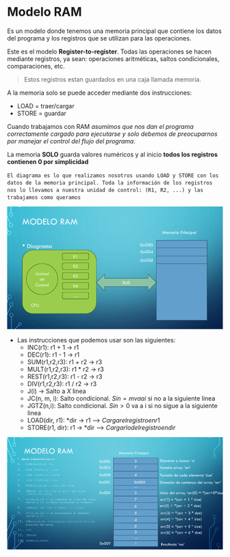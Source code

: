 # Modelo RAM

Es un modelo donde tenemos una memoria principal que contiene los datos del programa y los registros que se utilizan para las operaciones.

Este es el modelo **Register-to-register**. Todas las operaciones se hacen mediante registros, ya sean: operaciones aritméticas, saltos condicionales, comparaciones, etc.

> Estos registros estan guardados en una caja llamada memoria.

A la memoria solo se puede acceder mediante dos instrucciones:
 - LOAD = traer/cargar
 - STORE = guardar

Cuando trabajamos con RAM *asumimos que nos dan el programa correctamente cargado para ejecutarse y solo debemos de preocuparnos por manejar el control del flujo del programa.*

La memoria **SOLO** guarda valores numéricos y al inicio **todos los registros contienen 0 por simplicidad**

`El diagrama es lo que realizamos nosotros usando LOAD y STORE con los datos de la memoria principal.
Toda la información de los registros nos lo llevamos a nuestra unidad de control: (R1, R2, ...) y las trabajamos como queramos`

![Modelo RAM](../imgs/modeloRAM.png)

- Las instrucciones que podemos usar son las siguientes:
    - INC(r1): r1 + 1 → r1
    - DEC(r1): r1 - 1 → r1
    - SUM(r1,r2,r3): r1 + r2 → r3
    - MULT(r1,r2,r3): r1 * r2 → r3
    - REST(r1,r2,r3): r1 - r2 → r3
    - DIV(r1,r2,r3): r1 / r2 → r3
    - J(i) → Salto a $X$ linea
    - JC(n, m, i): Salto condicional. $Si n = m va a i$ si no a la siguiente linea
    - JGTZ(n,i): Salto condicional. $Si n > 0$ va a i si no sigue a la siguiente linea
    - LOAD(dir, r1): *dir → r1 ⟶ $Cargar el registro en r1$
    - STORE(r1, dir): r1 -> *dir ⟶ $Cargar lo del registro en dir$

![Ejemplo de RAM](../imgs/exampleRAM.png)